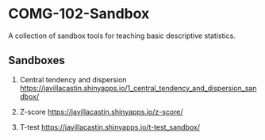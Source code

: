 # COMG-102-Sandbox
A collection of sandbox tools for teaching basic descriptive statistics.

## Sandboxes

1. Central tendency and dispersion https://javillacastin.shinyapps.io/1_central_tendency_and_dispersion_sandbox/

2. Z-score https://javillacastin.shinyapps.io/z-score/

3. T-test https://javillacastin.shinyapps.io/t-test_sandbox/
